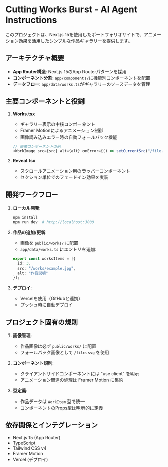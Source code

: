 <!-- cspell:ignore kato vercel -->

# Cutting Works Burst - AI Agent Instructions

このプロジェクトは、Next.js 15を使用したポートフォリオサイトで、アニメーション効果を活用したシンプルな作品ギャラリーを提供します。

## アーキテクチャ概要

- **App Router構造**: Next.js 15のApp Routerパターンを採用
- **コンポーネント分割**: `app/components/`に機能別コンポーネントを配置
- **データフロー**: `app/data/works.ts`がギャラリーのソースデータを管理

## 主要コンポーネントと役割

1. **Works.tsx**
   - ギャラリー表示の中核コンポーネント
   - Framer Motionによるアニメーション制御
   - 画像読み込みエラー時の自動フォールバック機能
   ```typescript
   // 画像コンポーネントの例
   <WorkImage src={src} alt={alt} onError={() => setCurrentSrc("/file.svg")} />
   ```

2. **Reveal.tsx**
   - スクロールアニメーション用のラッパーコンポーネント
   - セクション単位でのフェードイン効果を実装

## 開発ワークフロー

1. **ローカル開発**:
   ```bash
   npm install
   npm run dev  # http://localhost:3000
   ```

2. **作品の追加/更新**:
   - 画像を `public/works/` に配置
   - `app/data/works.ts` にエントリを追加:
   ```typescript
   export const worksItems = [{
     id: 3,
     src: "/works/example.jpg",
     alt: "作品説明"
   }];
   ```

3. **デプロイ**:
   - Vercelを使用（GitHubと連携）
   - プッシュ時に自動デプロイ

## プロジェクト固有の規則

1. **画像管理**:
   - 作品画像は必ず `public/works/` に配置
   - フォールバック画像として `/file.svg` を使用

2. **コンポーネント規則**:
   - クライアントサイドコンポーネントには "use client" を明示
   - アニメーション関連の処理は Framer Motion に集約

3. **型定義**:
   - 作品データは `WorkItem` 型で統一
   - コンポーネントのProps型は明示的に定義

## 依存関係とインテグレーション

- Next.js 15 (App Router)
- TypeScript
- Tailwind CSS v4
- Framer Motion
- Vercel (デプロイ)